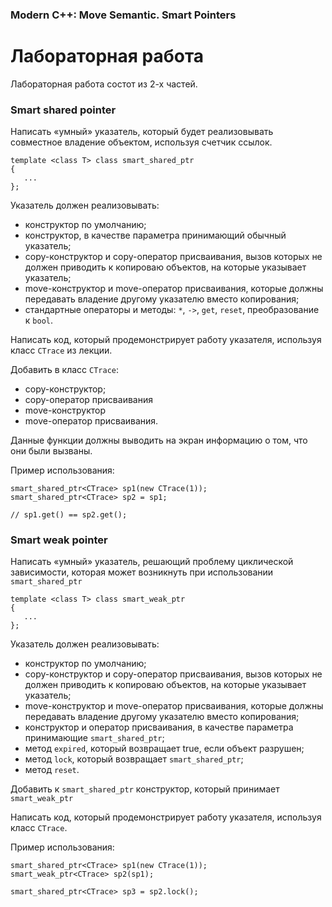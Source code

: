 ### Modern C++: Move Semantic. Smart Pointers
# Лабораторная работа

Лабораторная работа состот из 2-х частей.

### Smart shared pointer

Написать «умный» указатель, который будет реализовывать совместное владение объектом, используя счетчик ссылок.

```
template <class T> class smart_shared_ptr
{
   ...
};
```

Указатель должен реализовывать:
* конструктор по умолчанию;
* конструктор, в качестве параметра принимающий обычный указатель;
* copy-конструктор и copy-оператор присваивания, вызов которых не должен приводить к копироваю объектов, на которые указывает указатель;
* move-конструктор и move-оператор присваивания, которые должны передавать владение другому указателю вместо копирования;
* стандартные операторы и методы: `*`, `->`, `get`, `reset`, преобразование к `bool`.

Написать код, который продемонстрирует работу указателя, используя класс `CTrace` из лекции.

Добавить в класс `CTrace`:

* copy-конструктор;
* copy-оператор присваивания
* move-конструктор
* move-оператор присваивания.

Данные функции должны выводить на экран информацию о том, что они были вызваны.


Пример использования:

```
smart_shared_ptr<СTrace> sp1(new СTrace(1));
smart_shared_ptr<CTrace> sp2 = sp1;

// sp1.get() == sp2.get();

```

### Smart weak pointer

Написать «умный» указатель, решающий проблему циклической зависимости, которая может возникнуть при использовании `smart_shared_ptr`

```
template <class T> class smart_weak_ptr
{
   ...
};
```

Указатель должен реализовывать:
* конструктор по умолчанию;
* copy-конструктор и copy-оператор присваивания, вызов которых не должен приводить к копироваю объектов, на которые указывает указатель;
* move-конструктор и move-оператор присваивания, которые должны передавать владение другому указателю вместо копирования;
* конструктор и оператор присваивания, в качестве параметра принимающие `smart_shared_ptr`;
* метод `expired`, который возвращает true, если объект разрушен;
* метод `lock`, который возвращает `smart_shared_ptr`;
* метод `reset`.

Добавить к `smart_shared_ptr` конструктор, который принимает `smart_weak_ptr`

Написать код, который продемонстрирует работу указателя, используя класс `CTrace`.

Пример использования:

```
smart_shared_ptr<CTrace> sp1(new CTrace(1));
smart_weak_ptr<CTrace> sp2(sp1);

smart_shared_ptr<CTrace> sp3 = sp2.lock();
```
